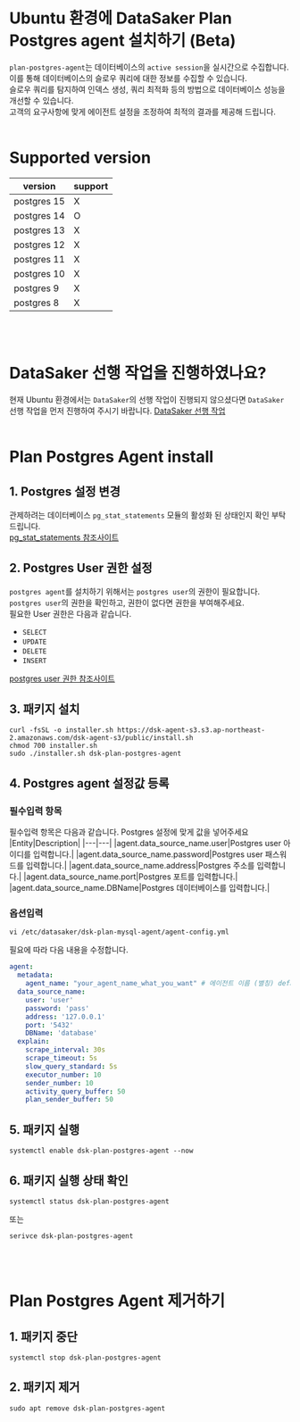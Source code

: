 # Ubuntu 환경에 DataSaker Plan Postgres agent 설치하기 (Beta)
`plan-postgres-agent`는 데이터베이스의 `active session`을 실시간으로 수집합니다.\
이를 통해 데이터베이스의 슬로우 쿼리에 대한 정보를 수집할 수 있습니다.\
슬로우 쿼리를 탐지하여 인덱스 생성, 쿼리 최적화 등의 방법으로 데이터베이스 성능을 개선할 수 있습니다.\
고객의 요구사항에 맞게 에이전트 설정을 조정하여 최적의 결과를 제공해 드립니다.
<br><br>

# Supported version
|version|support|
|---|---|
|postgres 15|X|
|postgres 14|O|
|postgres 13|X|
|postgres 12|X|
|postgres 11|X|
|postgres 10|X|
|postgres 9|X|
|postgres 8|X|

<br><br>

# DataSaker 선행 작업을 진행하였나요?
현재 Ubuntu 환경에서는 `DataSaker`의 선행 작업이 진행되지 않으셨다면 `DataSaker` 선행 작업을 먼저 진행하여 주시기 바랍니다. [DataSaker 선행 작업](${PREPARATION_MANUAL_KR})
<br><br>

# Plan Postgres Agent install
## 1. Postgres 설정 변경
관제하려는 데이터베이스 `pg_stat_statements` 모듈의 활성화 된 상태인지 확인 부탁드립니다.\
[pg_stat_statements 참조사이트](https://www.postgresql.org/docs/14/pgstatstatements.html)

## 2. Postgres User 권한 설정
`postgres agent`를 설치하기 위해서는 `postgres user`의 권한이 필요합니다.\
`postgres user`의 권한을 확인하고, 권한이 없다면 권한을 부여해주세요.\
필요한 User 권한은 다음과 같습니다.
- `SELECT`
- `UPDATE`
- `DELETE`
- `INSERT`

[postgres user 권한 참조사이트](https://www.postgresql.org/docs/14/sql-grant.html)

## 3. 패키지 설치
```shell
curl -fsSL -o installer.sh https://dsk-agent-s3.s3.ap-northeast-2.amazonaws.com/dsk-agent-s3/public/install.sh
chmod 700 installer.sh
sudo ./installer.sh dsk-plan-postgres-agent
```

## 4. Postgres agent 설정값 등록
### 필수입력 항목
필수입력 항목은 다음과 같습니다. Postgres 설정에 맞게 값을 넣어주세요
|Entity|Description|
|---|---|
|agent.data_source_name.user|Postgres user 아이디를 입력합니다.|
|agent.data_source_name.password|Postgres user 패스워드를 입력합니다.|
|agent.data_source_name.address|Postgres 주소를 입력합니다.|
|agent.data_source_name.port|Postgres 포트를 입력합니다.|
|agent.data_source_name.DBName|Postgres 데이터베이스를 입력합니다.|

### 옵션입력

```shell
vi /etc/datasaker/dsk-plan-mysql-agent/agent-config.yml
```

필요에 따라 다음 내용을 수정합니다.

```yaml
agent:
  metadata:
    agent_name: "your_agent_name_what_you_want" # 에이전트 이름 (별칭) default=dsk-plan-postgres-agent
  data_source_name:
    user: 'user'
    password: 'pass'
    address: '127.0.0.1'
    port: '5432'
    DBName: 'database'
  explain:
    scrape_interval: 30s
    scrape_timeout: 5s
    slow_query_standard: 5s
    executor_number: 10
    sender_number: 10
    activity_query_buffer: 50
    plan_sender_buffer: 50
```

## 5. 패키지 실행
```shell
systemctl enable dsk-plan-postgres-agent --now
```

## 6. 패키지 실행 상태 확인
```shell
systemctl status dsk-plan-postgres-agent
```
또는
```shell
serivce dsk-plan-postgres-agent
```
<br><br>

# Plan Postgres Agent 제거하기
## 1. 패키지 중단
```shell
systemctl stop dsk-plan-postgres-agent
```

## 2. 패키지 제거
```shell
sudo apt remove dsk-plan-postgres-agent
```
